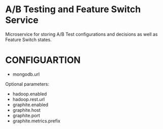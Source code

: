 A/B Testing and Feature Switch Service
======================================
Microservice for storing A/B Test configurations and decisions as well as Feature Switch states.

CONFIGUARTION
=============
* mongodb.url

Optional parameters:
* hadoop.enabled
* hadoop.rest.url
* graphite.enabled
* graphite.host
* graphite.port
* graphite.metrics.prefix
